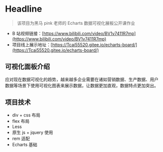 # Headline

> 该项目为黑马 pink 老师的 Echarts 数据可视化展板公开课作业

- B 站视频链接：[https://www.bilibili.com/video/BV1v7411R7mp](https://www.bilibili.com/video/BV1v7411R7mp)
- 项目线上展示地址：[https://Tcai55520.gitee.io/echarts-board/](https://Tcai55520.gitee.io/echarts-board/)

## 可视化面板介绍

应对现在数据可视化的趋势，越来越多企业需要在诸如营销数据、生产数据、用户数据等场景下使用可视化图表来展示数据，让数据更加直观，数据特点更加突出。

## 项目技术

- div + css 布局
- flex 布局
- Less
- 原生 js + jquery 使用
- rem 适配
- Echarts 基础
